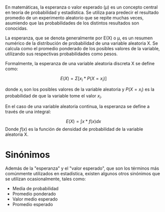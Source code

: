 En matemáticas, la esperanza o valor esperado ($\mu$) es un concepto central en teoría de probabilidad y estadística. Se utiliza para predecir el resultado promedio de un experimento aleatorio que se repite muchas veces, asumiendo que las probabilidades de los distintos resultados son conocidas.

La esperanza, que se denota generalmente por E(X) o μ, es un resumen numérico de la distribución de probabilidad de una variable aleatoria X. Se calcula como el promedio ponderado de los posibles valores de la variable, utilizando sus respectivas probabilidades como pesos.

Formalmente, la esperanza de una variable aleatoria discreta X se define como:

$$E(X) = Σ [x_i * P(X = x_i)]$$

donde $x_i$ son los posibles valores de la variable aleatoria y $P(X = x_i)$ es la probabilidad de que la variable tome el valor $x_i$.

En el caso de una variable aleatoria continua, la esperanza se define a través de una integral:

$$E(X) = ∫ x * f(x) dx$$
Donde $f(x)$ es la función de densidad de probabilidad de la variable aleatoria X.

# Sinónimos

Además de la "esperanza" y el "valor esperado", que son los términos más comúnmente utilizados en estadística, existen algunos otros sinónimos que se utilizan ocasionalmente, tales como:

-   Media de probabilidad
-   Promedio ponderado
-   Valor medio esperado
-   Promedio esperado

